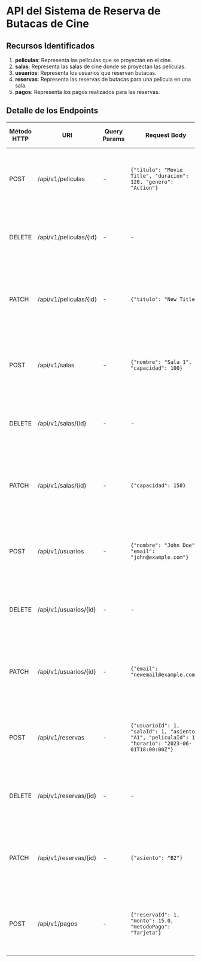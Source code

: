 # API del Sistema de Reserva de Butacas de Cine
## Recursos Identificados
1. **peliculas**: Representa las películas que se proyectan en el cine.
2. **salas**: Representa las salas de cine donde se proyectan las películas.
3. **usuarios**: Representa los usuarios que reservan butacas.
4. **reservas**: Representa las reservas de butacas para una película en una sala.
5. **pagos**: Representa los pagos realizados para las reservas.

## Detalle de los Endpoints

| Método HTTP | URI                            | Query Params | Request Body                             | Response Body                              | Códigos HTTP de respuesta                   |
|-------------|--------------------------------|--------------|------------------------------------------|--------------------------------------------|---------------------------------------------|
| POST        | /api/v1/peliculas              | -            | `{"titulo": "Movie Title", "duracion": 120, "genero": "Action"}` | `{"id": 1, "titulo": "Movie Title", "duracion": 120, "genero": "Action"}` | 201 Created, 400 Bad Request, 500 Internal Server Error |
| DELETE      | /api/v1/peliculas/{id}         | -            | -                                        | `{"mensaje": "Película eliminada"}`        | 200 OK, 404 Not Found, 500 Internal Server Error |
| PATCH       | /api/v1/peliculas/{id}         | -            | `{"titulo": "New Title"}`                | `{"id": 1, "titulo": "New Title", "duracion": 120, "genero": "Action"}` | 200 OK, 400 Bad Request, 404 Not Found, 500 Internal Server Error |
| POST        | /api/v1/salas                  | -            | `{"nombre": "Sala 1", "capacidad": 100}` | `{"id": 1, "nombre": "Sala 1", "capacidad": 100}` | 201 Created, 400 Bad Request, 500 Internal Server Error |
| DELETE      | /api/v1/salas/{id}             | -            | -                                        | `{"mensaje": "Sala eliminada"}`            | 200 OK, 404 Not Found, 500 Internal Server Error |
| PATCH       | /api/v1/salas/{id}             | -            | `{"capacidad": 150}`                     | `{"id": 1, "nombre": "Sala 1", "capacidad": 150}` | 200 OK, 400 Bad Request, 404 Not Found, 500 Internal Server Error |
| POST        | /api/v1/usuarios               | -            | `{"nombre": "John Doe", "email": "john@example.com"}` | `{"id": 1, "nombre": "John Doe", "email": "john@example.com"}` | 201 Created, 400 Bad Request, 500 Internal Server Error |
| DELETE      | /api/v1/usuarios/{id}          | -            | -                                        | `{"mensaje": "Usuario eliminado"}`         | 200 OK, 404 Not Found, 500 Internal Server Error |
| PATCH       | /api/v1/usuarios/{id}          | -            | `{"email": "newemail@example.com"}`      | `{"id": 1, "nombre": "John Doe", "email": "newemail@example.com"}` | 200 OK, 400 Bad Request, 404 Not Found, 500 Internal Server Error |
| POST        | /api/v1/reservas               | -            | `{"usuarioId": 1, "salaId": 1, "asiento": "A1", "peliculaId": 1, "horario": "2023-06-01T18:00:00Z"}` | `{"id": 1, "usuarioId": 1, "salaId": 1, "asiento": "A1", "peliculaId": 1, "horario": "2023-06-01T18:00:00Z"}` | 201 Created, 400 Bad Request, 500 Internal Server Error |
| DELETE      | /api/v1/reservas/{id}          | -            | -                                        | `{"mensaje": "Reserva cancelada"}`         | 200 OK, 404 Not Found, 500 Internal Server Error |
| PATCH       | /api/v1/reservas/{id}          | -            | `{"asiento": "B2"}`                      | `{"id": 1, "usuarioId": 1, "salaId": 1, "asiento": "B2", "peliculaId": 1, "horario": "2023-06-01T18:00:00Z"}` | 200 OK, 400 Bad Request, 404 Not Found, 500 Internal Server Error |
| POST        | /api/v1/pagos                  | -            | `{"reservaId": 1, "monto": 15.0, "metodoPago": "Tarjeta"}` | `{"id": 1, "reservaId": 1, "monto": 15.0, "metodoPago": "Tarjeta"}` | 201 Created, 400 Bad Request, 500 Internal Server Error |
